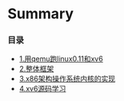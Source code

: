# Summary

### 目录

* [1.用qemu跑linux0.11和xv6](docs/1.md)
* [2.整体框架](docs/2.md)
* [3.x86架构操作系统内核的实现](docs/3.md)
* [4.xv6源码学习](docs/4.md)
